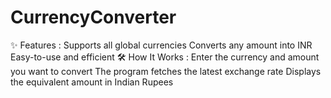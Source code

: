 # CurrencyConverter
✨ Features :
Supports all global currencies
Converts any amount into INR
Easy-to-use and efficient
🛠️ How It Works : 
Enter the currency and amount you want to convert
The program fetches the latest exchange rate
Displays the equivalent amount in Indian Rupees
